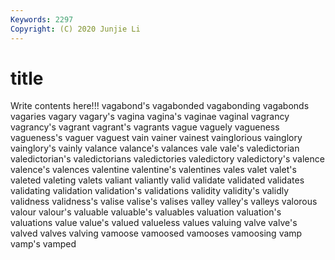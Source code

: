 ```yaml
---
Keywords: 2297
Copyright: (C) 2020 Junjie Li
---
```


# title

Write contents here!!!
vagabond's 
vagabonded 
vagabonding 
vagabonds 
vagaries 
vagary 
vagary's 
vagina 
vagina's 
vaginae
vaginal 
vagrancy 
vagrancy's 
vagrant 
vagrant's 
vagrants 
vague 
vaguely 
vagueness 
vagueness's
vaguer 
vaguest 
vain 
vainer 
vainest 
vainglorious 
vainglory 
vainglory's 
vainly 
valance
valance's 
valances 
vale 
vale's 
valedictorian 
valedictorian's 
valedictorians 
valedictories 
valedictory 
valedictory's
valence 
valence's 
valences 
valentine 
valentine's 
valentines 
vales 
valet 
valet's 
valeted
valeting 
valets 
valiant 
valiantly 
valid 
validate 
validated 
validates 
validating 
validation
validation's 
validations 
validity 
validity's 
validly 
validness 
validness's 
valise 
valise's 
valises
valley 
valley's 
valleys 
valorous 
valour 
valour's 
valuable 
valuable's 
valuables 
valuation
valuation's 
valuations 
value 
value's 
valued 
valueless 
values 
valuing 
valve 
valve's
valved 
valves 
valving 
vamoose 
vamoosed 
vamooses 
vamoosing 
vamp 
vamp's 
vamped
